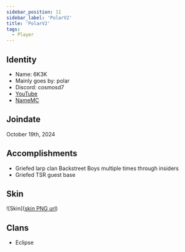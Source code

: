 ```yaml
---
sidebar_position: 11
sidebar_label: 'PolarV2'
title: 'PolarV2'
tags:
  - Player
---
```



## Identity
* Name: 6K3K
* Mainly goes by: polar
* Discord: cosmosd7
* [YouTube](https://www.youtube.com/@eclipse6b6t)
* [NameMC](https://namemc.com/profile/6K3K.1)

## Joindate
October 19th, 2024

## Accomplishments
* Griefed larp clan Backstreet Boys multiple times through insiders
* Griefed TSR guest base

## Skin
![Skin]([skin PNG url](https://s.namemc.com/3d/skin/body.png?id=52d5d9aa0a22e383&model=slim&theta=30&phi=21&time=90&width=100&height=200))

## Clans
- Eclipse
